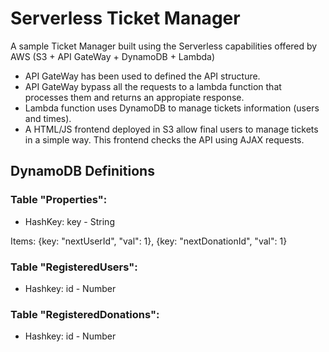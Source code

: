 # Serverless Ticket Manager
A sample Ticket Manager built using the Serverless capabilities offered by AWS (S3 + API GateWay + DynamoDB + Lambda)

* API GateWay has been used to defined the API structure. 
* API GateWay bypass all the requests to a lambda function that processes them and returns an appropiate response.
* Lambda function uses DynamoDB to manage tickets information (users and times).
* A HTML/JS frontend deployed in S3 allow final users to manage tickets in a simple way. This frontend checks the API using AJAX requests. 

## DynamoDB Definitions

### Table "Properties":
* HashKey: key - String

Items: {key: "nextUserId", "val": 1}, {key: "nextDonationId", "val": 1}

### Table "RegisteredUsers": 
* Hashkey: id - Number

### Table "RegisteredDonations": 
* Hashkey: id - Number
